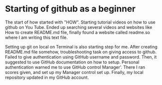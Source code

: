 # Starting of github as a beginner

The start of how started with "HOW". Starting tutorial videos on how to use github on You Tube.  Ended up searching several videos and websites like How to create README.md file, finally found a website called readme.so where I am writing this text file.

Setting up git on local on Terminal is also starting step for me. After creating README.md file somehow, troubleshooting task on giving access to github. Failed to give authentication using GitHub username and password. Then, it suggested to use GitHub documentation on how to setup. Personal authentication warned me to use GitHub control Manager'. There I ran scores given,  and set up my Manager control set up. Finally, my local repository updated in my GitHub account.

